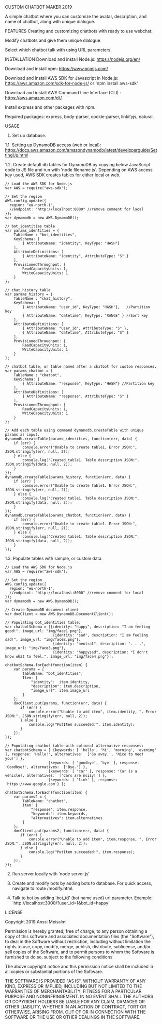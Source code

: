CUSTOM CHATBOT MAKER 2019

A simple chatbot where you can customize the avatar, description, and name of chatbot, along with unique dialogue.

FEATURES
Creating and customizing chatbots with ready to use webchat.

Modify chatbots and give them unique dialogue.

Select which chatbot talk with using URL parameters. 

INSTALLATION
Download and install Node.js: https://nodejs.org/en/

Download and install npm: https://www.npmjs.com/

Download and install AWS SDK for Javascript in Node.js: https://aws.amazon.com/sdk-for-node-js/ or 'npm install aws-sdk'

Download and install AWS Command Line Interface (CLI) : https://aws.amazon.com/cli/

Install express and other packages with npm.

Required packages:
	express,
	body-parser,
	cookie-parser,
	linkifyjs,
	natural.

USAGE

1. Set up database.

1.1. Setting up DynamoDB access (web or local): https://docs.aws.amazon.com/amazondynamodb/latest/developerguide/SettingUp.html

1.2. Create default db tables for DynamoDB by copying below JavaScript code to JS file and run with 'node filename.js'. Depending on AWS access key used, AWS SDK creates tables for either local or web.

	// Load the AWS SDK for Node.js
	var AWS = require("aws-sdk");

	// Set the region
	AWS.config.update({
	  region: "eu-north-1",
	  //endpoint: "http://localhost:8000" //remove comment for local
	});
	var dynamodb = new AWS.DynamoDB();

	// bot_identities table
	var params_identities = {
		TableName : "bot_identities",
		KeySchema: [       
			{ AttributeName: "identity", KeyType: "HASH"}
		],
		AttributeDefinitions: [       
			{ AttributeName: "identity", AttributeType: "S" }
		],
		ProvisionedThroughput: {       
			ReadCapacityUnits: 1, 
			WriteCapacityUnits: 1
		}
	};
	
	// chat_history table
	var params_history = {
		TableName : "chat_history",
		KeySchema: [       
			{ AttributeName: "user_id", KeyType: "HASH"},   //Partition key
			{ AttributeName: "datetime", KeyType: "RANGE" } //Sort key
		],
		AttributeDefinitions: [       
			{ AttributeName: "user_id", AttributeType: "S" },
			{ AttributeName: "datetime", AttributeType: "S" }
		],
		ProvisionedThroughput: {       
			ReadCapacityUnits: 1, 
			WriteCapacityUnits: 1
		}
	};

	// chatbot table, or table named after a chatbot for custom responses.
	var params_chatbot = {
		TableName : "chatbot",
		KeySchema: [       
			{ AttributeName: "response", KeyType: "HASH"} //Partition key
		],
		AttributeDefinitions: [       
			{ AttributeName: "response", AttributeType: "S" }
		],
		ProvisionedThroughput: {       
			ReadCapacityUnits: 1, 
			WriteCapacityUnits: 1
		}
	};
	
	// Add each table using command dymanodb.createTable with unique params as input.
	dynamodb.createTable(params_identities, function(err, data) {
		if (err) {
			console.error("Unable to create table1. Error JSON:", JSON.stringify(err, null, 2));
		} else {
			console.log("Created table1. Table description JSON:", JSON.stringify(data, null, 2));
		}
	});
	dynamodb.createTable(params_history, function(err, data) {
		if (err) {
			console.error("Unable to create table1. Error JSON:", JSON.stringify(err, null, 2));
		} else {
			console.log("Created table1. Table description JSON:", JSON.stringify(data, null, 2));
		}
	});
	dynamodb.createTable(params_chatbot, function(err, data) {
		if (err) {
			console.error("Unable to create table1. Error JSON:", JSON.stringify(err, null, 2));
		} else {
			console.log("Created table1. Table description JSON:", JSON.stringify(data, null, 2));
		}
	});

1.3. Populate tables with sample, or custom data.
	
	// Load the AWS SDK for Node.js
	var AWS = require("aws-sdk");

	// Set the region
	AWS.config.update({
	  region: "eu-north-1",
	  //endpoint: "http://localhost:8000" //remove comment for local
	});
	var dynamodb = new AWS.DynamoDB();
	
	// Create DynamoDB document client
	var docClient = new AWS.DynamoDB.DocumentClient();
	
	// Populating bot_identities table:
	var chatbotSchema = [{identity: "happy", description: "I am feeling good!", image_url: "img/face1.png"},
						  {identity: "sad", description: "I am feeling sad!", image_url: "img/face2.png"},
						  {identity: "neutral", description: ". . .", image_url: "img/face3.png"},
						  {identity: "happysad", description: "I don't know what to feel.", image_url: "img/face4.png"}];

	chatbotSchema.forEach(function(item) {
		var params = {
			TableName: "bot_identities",
			Item: {
				"identity":  item.identity,
				"description": item.description,
				"image_url": item.image_url
			}
		};
		docClient.put(params, function(err, data) {
		   if (err) {
			   console.error("Unable to add item", item.identity, ". Error JSON:", JSON.stringify(err, null, 2));
		   } else {
			   console.log("PutItem succeeded:", item.identity);
		   }
		});
	});

	// Populating chatbot table with optional alternative responses:
	var chatbotSchema = [ {keywords: [ 'hello', 'hi', 'morning', 'evening' ], response: 'Hello!', alternatives:  ['Go away.', 'Nice to meet you!'] },
					    {keywords: [ 'goodbye', 'bye' ], response: 'Goodbye!', alternatives:  ['Bye.'] },
					    {keywords: [ 'car' ], response: 'Car is a vehicle!, alternatives:  ['Cars are noisy!'] },
						{keywords: [ 'link' ], response: 'https://www.google.com'} ];
	
	chatbotSchema.forEach(function(item) {
		var params2 = {
			TableName: "chatbot",
			Item: {
				"response": item.response,
				"keywords": item.keywords,
				"alternatives": item.alternatives
			}
		};
		docClient.put(params2, function(err, data) {
		   if (err) {
			   console.error("Unable to add item", item.response, ". Error JSON:", JSON.stringify(err, null, 2));
		   } else {
			   console.log("PutItem succeeded:", item.response);
		   }
		});
	});
	
2. Run server locally with 'node server.js'

3. Create and modify bots by adding bots to database. For quick access, navigate to route /modify.html.

4. Talk to bot by adding 'bot_id' (bot name used) url parameter. Example: 'http://localhost:3000/?user_id=1&bot_id=happy'

	
LICENSE

Copyright 2019 Anssi Meisalmi

Permission is hereby granted, free of charge, to any person obtaining a copy of this software and associated documentation files (the "Software"), to deal in the Software without restriction, including without limitation the rights to use, copy, modify, merge, publish, distribute, sublicense, and/or sell copies of the Software, and to permit persons to whom the Software is furnished to do so, subject to the following conditions:

The above copyright notice and this permission notice shall be included in all copies or substantial portions of the Software.

THE SOFTWARE IS PROVIDED "AS IS", WITHOUT WARRANTY OF ANY KIND, EXPRESS OR IMPLIED, INCLUDING BUT NOT LIMITED TO THE WARRANTIES OF MERCHANTABILITY, FITNESS FOR A PARTICULAR PURPOSE AND NONINFRINGEMENT. IN NO EVENT SHALL THE AUTHORS OR COPYRIGHT HOLDERS BE LIABLE FOR ANY CLAIM, DAMAGES OR OTHER LIABILITY, WHETHER IN AN ACTION OF CONTRACT, TORT OR OTHERWISE, ARISING FROM, OUT OF OR IN CONNECTION WITH THE SOFTWARE OR THE USE OR OTHER DEALINGS IN THE SOFTWARE.

